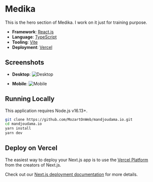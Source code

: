 # Medika

This is the hero section of Medika. I work on it just for training purpose.

- **Framework**: [React.js](https://fr.legacy.reactjs.org/)
- **Language**: [TypeScript](https://www.typescriptlang.org/)
- **Tooling**: [Vite](https://vitejs.dev/)
- **Deployment**: [Vercel](https://vercel.com)

## Screenshots

- **Desktop**: ![Desktop](https://firebasestorage.googleapis.com/v0/b/projects-screenshots.appspot.com/o/medika%2Fdesktop.jpg?alt=media&token=1a4acfe6-4b80-4ba4-badb-112be9856a77)

- **Mobile**: ![Mobile](https://firebasestorage.googleapis.com/v0/b/projects-screenshots.appspot.com/o/medika%2Fmobile.jpg?alt=media&token=f7ebf146-f395-4a16-8a42-157a27aaa61b)

## Running Locally

This application requires Node.js v16.13+.

```bash
git clone https://github.com/MozartOnWeb/mandjoudama.io.git
cd mandjoudama.io
yarn install
yarn dev
```

## Deploy on Vercel

The easiest way to deploy your Next.js app is to use the [Vercel Platform](https://vercel.com/new?utm_medium=default-template&filter=next.js&utm_source=create-next-app&utm_campaign=create-next-app-readme) from the creators of Next.js.

Check out our [Next.js deployment documentation](https://nextjs.org/docs/deployment) for more details.

